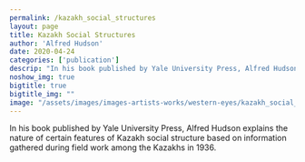 ```yaml
---
permalink: /kazakh_social_structures
layout: page
title: Kazakh Social Structures
author: 'Alfred Hudson'
date: 2020-04-24
categories: ['publication']
descrip: "In his book published by Yale University Press, Alfred Hudson explains the nature of certain features of Kazakh social structure based on information gathered during field work among the Kazakhs in 1938."
noshow_img: true
bigtitle: true
bigtitle_img: ""
image: "/assets/images/images-artists-works/western-eyes/kazakh_social_structures_alfred_hudson.png"
---
```

  
In his book published by Yale University Press, Alfred Hudson explains the nature of certain features of Kazakh social structure based on information gathered during field work among the Kazakhs in 1936.

<div class="container">
<object data="https://abaicenter.nyc3.cdn.digitaloceanspaces.com/pubs/kazakh_social_structures.pdf" type="application/pdf" class="western-eyes-pdf" >
  <embed src="https://abaicenter.nyc3.cdn.digitaloceanspaces.com/pubs/kazakh_social_structures.pdf"
  type="application/pdf" class="western-eyes-pdf embed-responsive embed-responsive-1by1" />
</object>
</div>